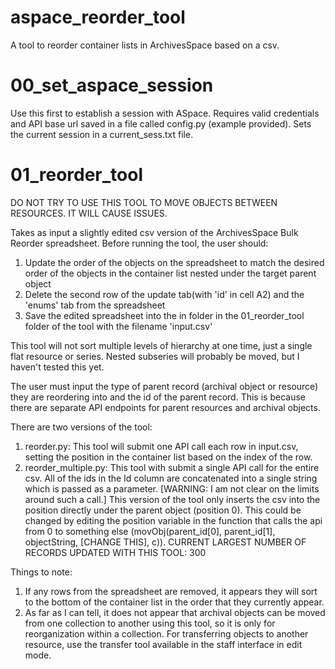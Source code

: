 # aspace_reorder_tool
A tool to reorder container lists in ArchivesSpace based on a csv.

# 00_set_aspace_session
Use this first to establish a session with ASpace.  Requires valid credentials and API base url saved in a file called config.py (example provided).  Sets the current session in a current_sess.txt file.

# 01_reorder_tool
DO NOT TRY TO USE THIS TOOL TO MOVE OBJECTS BETWEEN RESOURCES.  IT WILL CAUSE ISSUES.

Takes as input a slightly edited csv version of the ArchivesSpace Bulk Reorder spreadsheet.  Before running the tool, the user should:

1) Update the order of the objects on the spreadsheet to match the desired order of the objects in the container list nested under the target parent object
2) Delete the second row of the update tab(with 'id' in cell A2) and the 'enums' tab from the spreadsheet
3) Save the edited spreadsheet into the in folder in the 01_reorder_tool folder of the tool with the filename 'input.csv' 

This tool will not sort multiple levels of hierarchy at one time, just a single flat resource or series.  Nested subseries will probably be moved, but I haven't tested this yet.  

The user must input the type of parent record (archival object or resource) they are reordering into and the id of the parent record.  This is because there are separate API endpoints for parent resources and archival objects.  

There are two versions of the tool:
1) reorder.py: This tool will submit one API call each row in input.csv, setting the position in the container list based on the index of the row.    
2) reorder_multiple.py: This tool with submit a single API call for the entire csv.  All of the ids in the Id column are concatenated into a single string which is passed as a parameter.  [WARNING: I am not clear on the limits around such a call.]  This version of the tool only inserts the csv into the position directly under the parent object (position 0).  This could be changed by editing the position variable in the function that calls the api from 0 to something else (movObj(parent_id[0], parent_id[1], objectString, [CHANGE THIS], c)).  CURRENT LARGEST NUMBER OF RECORDS UPDATED WITH THIS TOOL: 300

Things to note:  
1) If any rows from the spreadsheet are removed, it appears they will sort to the bottom of the container list in the order that they currently appear.
2) As far as I can tell, it does not appear that archival objects can be moved from one collection to another using this tool, so it is only for reorganization within a collection.  For transferring objects to another resource, use the transfer tool available in the staff interface in edit mode.


